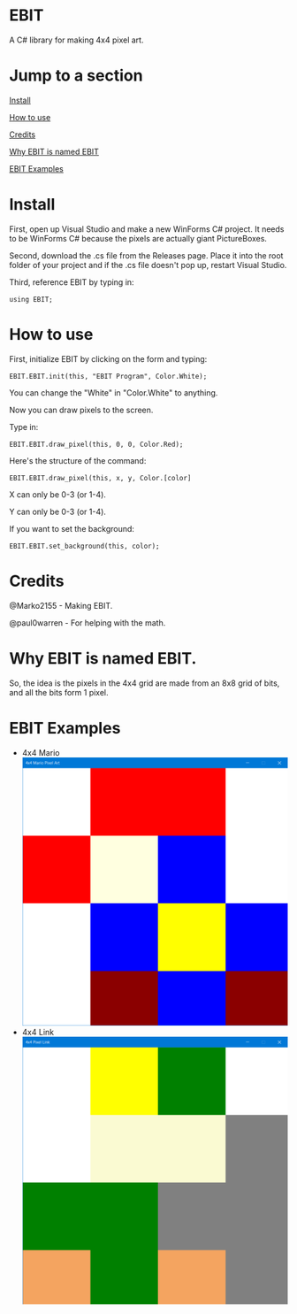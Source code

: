 # EBIT
A C# library for making 4x4 pixel art.

# Jump to a section
[Install](https://github.com/Marko2155/EBIT#install)

[How to use](https://github.com/Marko2155/EBIT#how-to-use)

[Credits](https://github.com/Marko2155/EBIT#credits)

[Why EBIT is named EBIT](https://github.com/Marko2155/EBIT#why-ebit-is-named-ebit)

[EBIT Examples](https://github.com/Marko2155/EBIT#ebit-examples)

# Install
First, open up Visual Studio and make a new WinForms C# project. It needs to be WinForms C# because the pixels are actually giant PictureBoxes.

Second, download the .cs file from the Releases page. Place it into the root folder of your project and if the .cs file doesn't pop up, restart Visual Studio.

Third, reference EBIT by typing in:
```
using EBIT;
```

# How to use
First, initialize EBIT by clicking on the form and typing:

```
EBIT.EBIT.init(this, "EBIT Program", Color.White);
```
You can change the "White" in "Color.White" to anything.

Now you can draw pixels to the screen.

Type in:
```
EBIT.EBIT.draw_pixel(this, 0, 0, Color.Red);
```

Here's the structure of the command:
```
EBIT.EBIT.draw_pixel(this, x, y, Color.[color]
```
X can only be 0-3 (or 1-4).

Y can only be 0-3 (or 1-4).

If you want to set the background:
```
EBIT.EBIT.set_background(this, color);
```

# Credits
@Marko2155 - Making EBIT.

@paul0warren - For helping with the math.

# Why EBIT is named EBIT.
So, the idea is the pixels in the 4x4 grid are made from an 8x8 grid of bits, and all the bits form 1 pixel.

# EBIT Examples
- 4x4 Mario
![Mario Example](/examples/mario.png)
- 4x4 Link
![Link Example](/examples/link.png)

